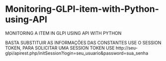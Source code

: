# Monitoring-GLPI-item-with-Python-using-API
MONITORING A ITEM IN GLPI USING API WITH PYTHON

BASTA SUBSTITUIR AS INFORMAÇÕES DAS CONSTANTES
USE O SESSION TOKEN, PARA SOLICITAR UMA SESSION TOKEN USE http://seu-glpi/apirest.php/initSession?login=seu_usuario&password=sua_senha
